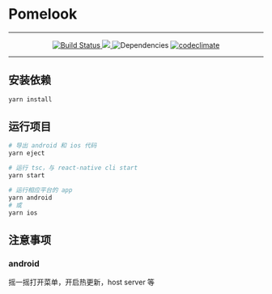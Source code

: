 # Pomelook

---

<p align="center">

  <a href="https://travis-ci.org/GooeyNyan/Pomelook">
    <img src="https://travis-ci.org/GooeyNyan/Pomelook.svg" alt="Build Status">
  </a>
  <a href="https://codecov.io/gh/GooeyNyan/Pomelook">
    <img src="https://codecov.io/gh/GooeyNyan/Pomelook/branch/master/graph/badge.svg">
  </a>
  <img src="https://david-dm.org/GooeyNyan/Pomelook.svg" alt="Dependencies">
  <a href="https://codeclimate.com/github/GooeyNyan/Pomelook/maintainability">
    <img src="https://api.codeclimate.com/v1/badges/55dde9482c9f1def79f1/maintainability" alt="codeclimate">
  </a>
</p>

---

## 安装依赖

```bash
yarn install
```

## 运行项目

```bash
# 导出 android 和 ios 代码
yarn eject

# 运行 tsc，与 react-native cli start
yarn start

# 运行相应平台的 app
yarn android
# 或
yarn ios
```

## 注意事项

### android

摇一摇打开菜单，开启热更新，host server 等